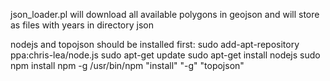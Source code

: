 json_loader.pl will download all available polygons in geojson and will store as files with years in directory json

nodejs and topojson should be installed first:
sudo add-apt-repository ppa:chris-lea/node.js
sudo apt-get update
sudo apt-get install nodejs
sudo npm install npm -g
/usr/bin/npm "install" "-g" "topojson"
